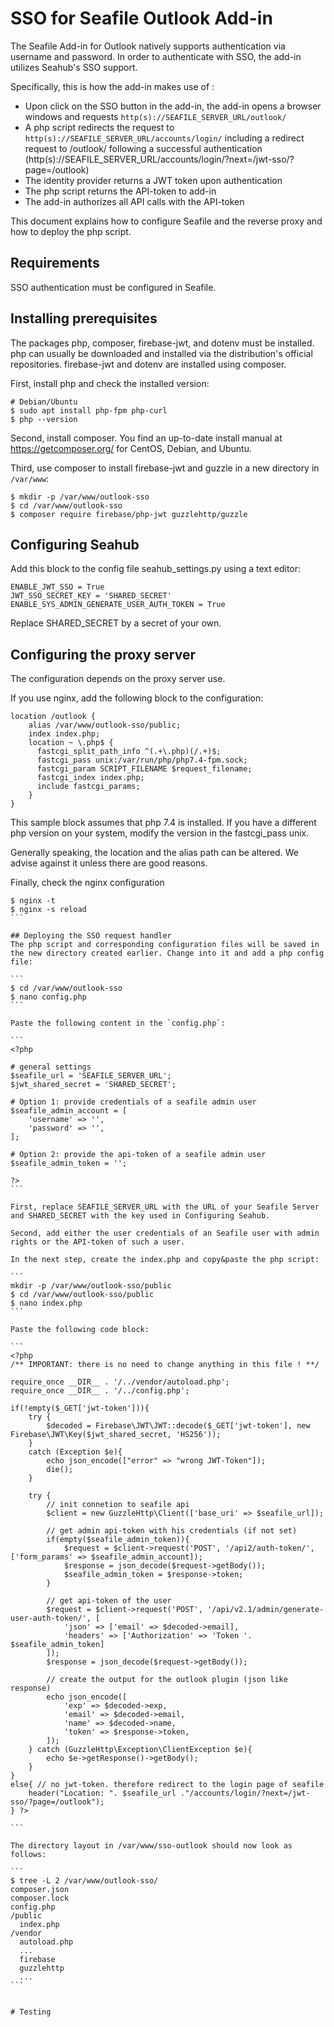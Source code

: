 # SSO for Seafile Outlook Add-in

The Seafile Add-in for Outlook natively supports authentication via username and password. In order to authenticate with SSO, the add-in utilizes Seahub's SSO support.

Specifically, this is how the add-in makes use of  :
* Upon click on the SSO button in the add-in, the add-in opens a browser windows and requests `http(s)://SEAFILE_SERVER_URL/outlook/`
* A php script redirects the request to `http(s)://SEAFILE_SERVER_URL/accounts/login/` including a redirect request to /outlook/ following a successful authentication (http(s)://SEAFILE_SERVER_URL/accounts/login/?next=/jwt-sso/?page=/outlook)
* The identity provider returns a JWT token upon authentication
* The php script returns the API-token to add-in
* The add-in authorizes all API calls with the API-token

This document explains how to configure Seafile and the reverse proxy and how to deploy the php script.

## Requirements

SSO authentication must be configured in Seafile.

## Installing prerequisites

The packages php, composer, firebase-jwt, and dotenv must be installed. php can usually be downloaded and installed via the distribution's official repositories. firebase-jwt and dotenv are installed using composer.

First, install php and check the installed version:
```
# Debian/Ubuntu
$ sudo apt install php-fpm php-curl
$ php --version
```

Second, install composer. You find an up-to-date install manual at https://getcomposer.org/ for CentOS, Debian, and Ubuntu.

Third, use composer to install firebase-jwt and guzzle in a new directory in `/var/www`:
```
$ mkdir -p /var/www/outlook-sso
$ cd /var/www/outlook-sso
$ composer require firebase/php-jwt guzzlehttp/guzzle
```

## Configuring Seahub

Add this block to the config file seahub_settings.py using a text editor:

```
ENABLE_JWT_SSO = True
JWT_SSO_SECRET_KEY = 'SHARED_SECRET'
ENABLE_SYS_ADMIN_GENERATE_USER_AUTH_TOKEN = True
```

Replace SHARED_SECRET by a secret of your own.

## Configuring the proxy server

The configuration depends on the proxy server use.

If you use nginx, add the following block to the configuration:

```
location /outlook {
    alias /var/www/outlook-sso/public;
    index index.php;
    location ~ \.php$ {
      fastcgi_split_path_info ^(.+\.php)(/.+)$;
      fastcgi_pass unix:/var/run/php/php7.4-fpm.sock;
      fastcgi_param SCRIPT_FILENAME $request_filename;
      fastcgi_index index.php;
      include fastcgi_params;
    }
}
```

This sample block assumes that php 7.4 is installed. If you have a different php version on your system, modify the version in the fastcgi_pass unix.

Generally speaking, the location and the alias path can be altered. We advise against it unless there are good reasons.

Finally, check the nginx configuration

````
$ nginx -t
$ nginx -s reload
```

## Deploying the SSO request handler
The php script and corresponding configuration files will be saved in the new directory created earlier. Change into it and add a php config file:

```
$ cd /var/www/outlook-sso
$ nano config.php
```

Paste the following content in the `config.php`:

```
<?php

# general settings
$seafile_url = 'SEAFILE_SERVER_URL';
$jwt_shared_secret = 'SHARED_SECRET';

# Option 1: provide credentials of a seafile admin user
$seafile_admin_account = [
    'username' => '',
    'password' => '',
];

# Option 2: provide the api-token of a seafile admin user
$seafile_admin_token = '';

?>
```

First, replace SEAFILE_SERVER_URL with the URL of your Seafile Server and SHARED_SECRET with the key used in Configuring Seahub.

Second, add either the user credentials of an Seafile user with admin rights or the API-token of such a user.

In the next step, create the index.php and copy&paste the php script:

```
mkdir -p /var/www/outlook-sso/public
$ cd /var/www/outlook-sso/public
$ nano index.php
```

Paste the following code block:

```
<?php
/** IMPORTANT: there is no need to change anything in this file ! **/

require_once __DIR__ . '/../vendor/autoload.php';
require_once __DIR__ . '/../config.php';

if(!empty($_GET['jwt-token'])){
    try {
        $decoded = Firebase\JWT\JWT::decode($_GET['jwt-token'], new Firebase\JWT\Key($jwt_shared_secret, 'HS256'));
    }
    catch (Exception $e){
        echo json_encode(["error" => "wrong JWT-Token"]);
        die();
    }

    try {
        // init connetion to seafile api
        $client = new GuzzleHttp\Client(['base_uri' => $seafile_url]);

        // get admin api-token with his credentials (if not set)
        if(empty($seafile_admin_token)){
            $request = $client->request('POST', '/api2/auth-token/', ['form_params' => $seafile_admin_account]);
            $response = json_decode($request->getBody());
            $seafile_admin_token = $response->token;
        }

        // get api-token of the user
        $request = $client->request('POST', '/api/v2.1/admin/generate-user-auth-token/', [
            'json' => ['email' => $decoded->email],
            'headers' => ['Authorization' => 'Token '. $seafile_admin_token]
        ]);
        $response = json_decode($request->getBody());

        // create the output for the outlook plugin (json like response)
        echo json_encode([
            'exp' => $decoded->exp,
            'email' => $decoded->email,
            'name' => $decoded->name,
            'token' => $response->token,
        ]);
    } catch (GuzzleHttp\Exception\ClientException $e){
        echo $e->getResponse()->getBody();
    }
}
else{ // no jwt-token. therefore redirect to the login page of seafile
    header("Location: ". $seafile_url ."/accounts/login/?next=/jwt-sso/?page=/outlook");
} ?>

```

The directory layout in /var/www/sso-outlook should now look as follows:

```
$ tree -L 2 /var/www/outlook-sso/
composer.json
composer.lock
config.php
/public
  index.php
/vendor
  autoload.php
  ...
  firebase
  guzzlehttp
  ...
```


# Testing
